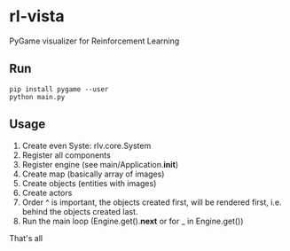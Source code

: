 # rl-vista

PyGame visualizer for Reinforcement Learning

## Run

````
pip install pygame --user
python main.py
````

## Usage

1. Create even Syste: rlv.core.System
1. Register all components
1. Register engine (see main/Application.__init__)
1. Create map (basically array of images)
1. Create objects (entities with images)
1. Create actors
1. Order ^ is important, the objects created first, will be rendered first,
   i.e. behind the objects created last.
1. Run the main loop (Engine.get().__next__ or for _ in Engine.get())

That's all
